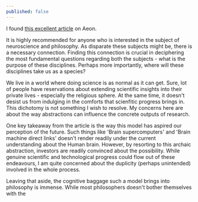 ```yaml
---
published: false
---
```

I found [this excellent article](https://aeon.co/essays/your-brain-does-not-process-information-and-it-is-not-a-computer) on Aeon.

It is highly recommended for anyone who is interested in the subject of neuroscience and philosophy. As disparate these subjects might be, there is a necessary connection. Finding this connection is crucial in deciphering the most fundamental questions regarding both the subjects - what is the purpose of these disciplines. Perhaps more importantly, where will these disciplines take us as a species?

We live in a world where doing science is as normal as it can get. Sure, lot of people have reservations about extending scientific insights into their private lives - especially the religious sphere. At the same time, it doesn't desist us from indulging in the comforts that scienfitic progress brings in. This dichotomy is not something I wish to resolve. My concerns here are about the way abstractions can influence the concrete outputs of research.

One key takeaway from the article is the way this model has aspired our perception of the future. Such things like 'Brain supercomputers' and 'Brain machine direct links' doesn't render readily under the current understanding about the Human brain. However, by resorting to this archaic abstraction, investors are readily convinced about the possibility. While genuine scientific and technological progress could flow out of these endeavours, I am quite concerned about the duplicity (perhaps unintended) involved in the whole process.

Leaving that aside, the cognitive baggage such a model brings into philosophy is immense. While most philosophers doesn't bother themselves with the 